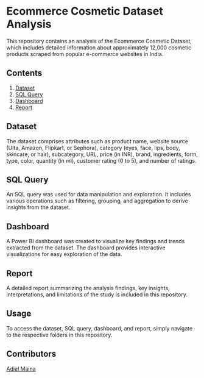 # Ecommerce Cosmetic Dataset Analysis

This repository contains an analysis of the Ecommerce Cosmetic Dataset, which includes detailed information about approximately 12,000 cosmetic products scraped from popular e-commerce websites in India.

## Contents

1. [Dataset](#dataset)
2. [SQL Query](#sql-query)
3. [Dashboard](#dashboard)
4. [Report](#report)

## Dataset

The dataset comprises attributes such as product name, website source (Ulta, Amazon, Flipkart, or Sephora), category (eyes, face, lips, body, skincare, or hair), subcategory, URL, price (in INR), brand, ingredients, form, type, color, quantity (in ml), customer rating (0 to 5), and number of ratings.

## SQL Query

An SQL query was used for data manipulation and exploration. It includes various operations such as filtering, grouping, and aggregation to derive insights from the dataset.

## Dashboard

A Power BI dashboard was created to visualize key findings and trends extracted from the dataset. The dashboard provides interactive visualizations for easy exploration of the data.

## Report

A detailed report summarizing the analysis findings, key insights, interpretations, and limitations of the study is included in this repository.

## Usage

To access the dataset, SQL query, dashboard, and report, simply navigate to the respective folders in this repository.

## Contributors

[Adiel Maina](www.linkedin.com/in/adiel-maina)


